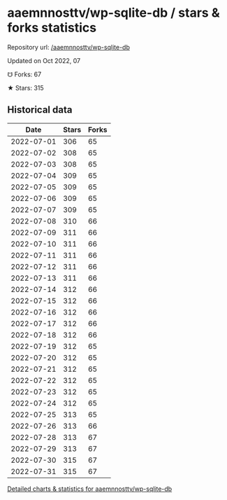 # aaemnnosttv/wp-sqlite-db / stars & forks statistics

Repository url: [/aaemnnosttv/wp-sqlite-db](https://github.com/aaemnnosttv/wp-sqlite-db)

Updated on Oct 2022, 07

☋ Forks: 67

★ Stars: 315

## Historical data
| Date | Stars | Forks |
|------|-------|-------|
| 2022-07-01 | 306 | 65 | 
| 2022-07-02 | 308 | 65 | 
| 2022-07-03 | 308 | 65 | 
| 2022-07-04 | 309 | 65 | 
| 2022-07-05 | 309 | 65 | 
| 2022-07-06 | 309 | 65 | 
| 2022-07-07 | 309 | 65 | 
| 2022-07-08 | 310 | 66 | 
| 2022-07-09 | 311 | 66 | 
| 2022-07-10 | 311 | 66 | 
| 2022-07-11 | 311 | 66 | 
| 2022-07-12 | 311 | 66 | 
| 2022-07-13 | 311 | 66 | 
| 2022-07-14 | 312 | 66 | 
| 2022-07-15 | 312 | 66 | 
| 2022-07-16 | 312 | 66 | 
| 2022-07-17 | 312 | 66 | 
| 2022-07-18 | 312 | 66 | 
| 2022-07-19 | 312 | 65 | 
| 2022-07-20 | 312 | 65 | 
| 2022-07-21 | 312 | 65 | 
| 2022-07-22 | 312 | 65 | 
| 2022-07-23 | 312 | 65 | 
| 2022-07-24 | 312 | 65 | 
| 2022-07-25 | 313 | 65 | 
| 2022-07-26 | 313 | 66 | 
| 2022-07-28 | 313 | 67 | 
| 2022-07-29 | 313 | 67 | 
| 2022-07-30 | 315 | 67 | 
| 2022-07-31 | 315 | 67 | 


[Detailed charts & statistics for aaemnnosttv/wp-sqlite-db](https://reviewgithub.com/rep/aaemnnosttv/wp-sqlite-db)
